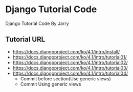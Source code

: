 # Django Tutorial Code

Django Tutorial Code By Jarry

## Tutorial URL

- https://docs.djangoproject.com/ko/4.1/intro/install/
- https://docs.djangoproject.com/ko/4.1/intro/tutorial01/
- https://docs.djangoproject.com/ko/4.1/intro/tutorial02/
- https://docs.djangoproject.com/ko/4.1/intro/tutorial03/
- https://docs.djangoproject.com/ko/4.1/intro/tutorial04/
  - Commit before section(Use generic views)
  - Commit Using generic views